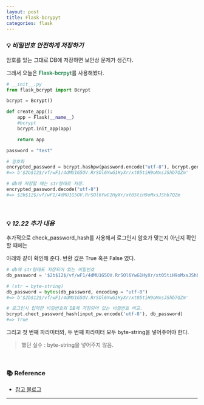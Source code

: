 ```yaml
---
layout: post
title: Flask-bcrypyt
categories: flask 
---
```


### 💡 ***비밀번호 안전하게 저장하기***

암호를 있는 그대로 DB에 저장하면 보안상 문제가 생긴다.

그래서 오늘은 <span style="color:#2E8B57">**Flask-bcrpyt**</span>를 사용해봤다.

```python
# __init__.py
from flask_bcrypt import Bcrypt

bcrypt = Bcrypt()

def create_app():
    app = Flask(__name__)
    #bcrypt
    bcrypt.init_app(app)

    return app
```
```python
password = "test"

# 암호화
encrypted_password = bcrypt.hashpw(password.encode("utf-8"), bcrypt.gensalt()) 
#=> b'$2b$12$/vf/wF1/4dMU1G5OV.RrSOl6YwG1HyXr/xt05tiH9oMxsJShb7QZm'

# db에 저장할 때는 str형태로 저장.
encrypted_password.decode("utf-8")
#=> $2b$12$/vf/wF1/4dMU1G5OV.RrSOl6YwG1HyXr/xt05tiH9oMxsJShb7QZm
```

<br>

### 💡 ***12.22 추가 내용***

추가적으로 check_password_hash를 사용해서 로그인시 암호가 맞는지 아닌지 확인할 때에는 

아래와 같이 확인해 준다. 반환 값은 True 혹은 False 였다.
```python
# db에 str형태도 저장되어 있는 비밀번호
db_password = '$2b$12$/vf/wF1/4dMU1G5OV.RrSOl6YwG1HyXr/xt05tiH9oMxsJShb7QZm'

# (str → byte-string) 
db_password = bytes(db_password, encoding = "utf-8")
#=> b'$2b$12$/vf/wF1/4dMU1G5OV.RrSOl6YwG1HyXr/xt05tiH9oMxsJShb7QZm'

# 로그인시 입력한 비밀번호와 DB에 저장되어 있는 비밀번호 비교.
bcrypt.chect_password_hash(input_pw.encode('utf-8'), db_password)
#=> True
```
그리고 첫 번째 파라미터와, 두 번째 파라미터 모두 byte-string을 넣어주어야 한다.

> 했던 실수 : byte-string을 넣어주지 않음.

<br>

### 📚 Reference
- [참고 블로그](https://justkode.kr/python/flask-restapi-3)

---

